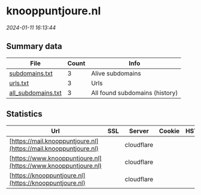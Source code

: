 # knooppuntjoure.nl
*2024-01-11 16:13:44*
## Summary data
| File       | Count | Info |
|------------|-------|------|
|[subdomains.txt](/data/knooppuntjoure.nl/subdomains.txt)|3|Alive subdomains|
|[urls.txt](/data/knooppuntjoure.nl/urls.txt)|3|Urls|
|[all_subdomains.txt](/data/knooppuntjoure.nl/all_subdomains.txt)|3|All found subdomains (history)|
## Statistics
| Url | SSL | Server | Cookie | HSTS | CSP | XFO | XXP | RP | Tech |Title |
|------------|-------|------|------|------|------|------|------|------|------|------|
|[https://mail.knooppuntjoure.nl](https://mail.knooppuntjoure.nl)| |cloudflare| | | | | |:white_check_mark: |Cloudflare HTTP/...||
|[https://www.knooppuntjoure.nl](https://www.knooppuntjoure.nl)| |cloudflare| | | | | |:white_check_mark: |Cloudflare HTTP/...|Knooppuntjoure.n...|
|[https://knooppuntjoure.nl](https://knooppuntjoure.nl)| |cloudflare| | | | | |:white_check_mark: |Cloudflare HTTP/...||